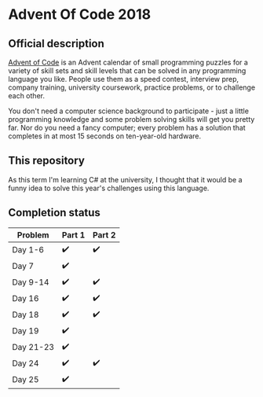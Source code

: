 # Advent Of Code 2018

## Official description

<a href="https://adventofcode.com/2018">Advent of Code</a> is an Advent calendar of small programming puzzles for a variety of skill sets and skill levels that can be solved in any programming language you like. People use them as a speed contest, interview prep, company training, university coursework, practice problems, or to challenge each other.

You don't need a computer science background to participate - just a little programming knowledge and some problem solving skills will get you pretty far. Nor do you need a fancy computer; every problem has a solution that completes in at most 15 seconds on ten-year-old hardware.

## This repository

As this term I'm learning C# at the university, I thought that it would be a funny idea to
solve this year's challenges using this language.


## Completion status

| Problem   | Part 1             | Part 2             |
|-----------|--------------------|--------------------|
| Day 1-6   | :heavy_check_mark: | :heavy_check_mark: |
| Day 7     | :heavy_check_mark: |                    |
| Day 9-14  | :heavy_check_mark: | :heavy_check_mark: |
| Day 16    | :heavy_check_mark: | :heavy_check_mark: |
| Day 18    | :heavy_check_mark: | :heavy_check_mark: |
| Day 19    | :heavy_check_mark: |                    |
| Day 21-23 | :heavy_check_mark: |                    |
| Day 24    | :heavy_check_mark: | :heavy_check_mark: |
| Day 25    | :heavy_check_mark: |                    |
